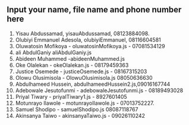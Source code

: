 
## Input your name, file name and phone number here

1. Yisau Abdussamad, yisauAbdussamad, 08123884098.
2. Olubiyi Emmanuel Adesola, olubiyiEmmanuel, 08116604581
3. Oluwatosin Mofikoya - oluwatosinMofikoya.js - 07081534129
4. ali AbdulGaniy aliAbdulGaniy.js
5. Abideen Muhammed -abideenMuhammed.js
6. Oke Olalekan - okeOlalekan.js - 08179459363
7. Justice Osemede - justiceOsemede.js - 08167315203
8. Olowu Olusimisola - OlowuOlusimisola.js 08050636630 
9. Abdulhameed Hussein, abdulhameedHussein2.js,09016167744
10. Adebowale Jesutofunmi - adebowaleJesutofunmi.js - 08189493028
11. Priyal Tiwary - priyalTiwary1.js - 8927601405
12. Motunrayo Ilawole - motunrayoIlawole.js - 07013752227.
13. Samuel Shodipo - samuelShodipo.js 08087118767
14. Akinsanya Taiwo - akinsanyaTaiwo.js - 09026110242

